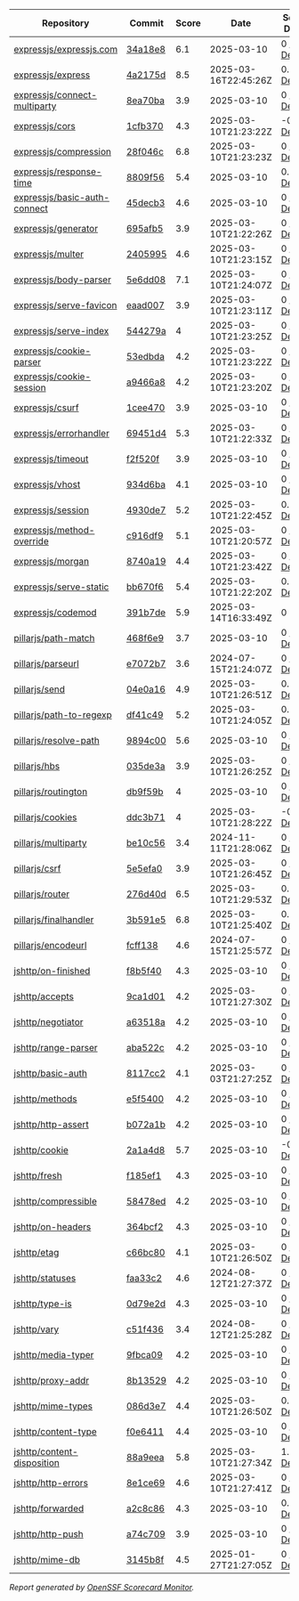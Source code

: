 <!-- OPENSSF-SCORECARD-MONITOR:START -->

| Repository | Commit | Score | Date | Score Delta | Report | StepSecurity |
| -- | -- | -- | -- | -- | -- | -- |
| [expressjs/expressjs.com](https://github.com/expressjs/expressjs.com) | [34a18e8](https://github.com/expressjs/expressjs.com/commit/34a18e88c7e7f453e9702a4c77810b9670bf2c03) | 6.1 | 2025-03-10 | 0 / [Details](https://ossf.github.io/scorecard-visualizer/#/projects/github.com/expressjs/expressjs.com/compare/41697a8d4edfeced7306f5aa58a403b90d98bda8/34a18e88c7e7f453e9702a4c77810b9670bf2c03) | [View](https://ossf.github.io/scorecard-visualizer/#/projects/github.com/expressjs/expressjs.com/commit/34a18e88c7e7f453e9702a4c77810b9670bf2c03) | [Fix it](https://app.stepsecurity.io/securerepo?repo=expressjs/expressjs.com) |
| [expressjs/express](https://github.com/expressjs/express) | [4a2175d](https://github.com/expressjs/express/commit/4a2175dfc979606160e5f5a9ae05ff7a25d6c8f5) | 8.5 | 2025-03-16T22:45:26Z | 0.9 / [Details](https://ossf.github.io/scorecard-visualizer/#/projects/github.com/expressjs/express/compare/caa4f68ee8d32474676fa29cc2086dcc1d62208b/4a2175dfc979606160e5f5a9ae05ff7a25d6c8f5) | [View](https://ossf.github.io/scorecard-visualizer/#/projects/github.com/expressjs/express/commit/4a2175dfc979606160e5f5a9ae05ff7a25d6c8f5) | [Fix it](https://app.stepsecurity.io/securerepo?repo=expressjs/express) |
| [expressjs/connect-multiparty](https://github.com/expressjs/connect-multiparty) | [8ea70ba](https://github.com/expressjs/connect-multiparty/commit/8ea70ba187673075148d10d7aa80fc113177567a) | 3.9 | 2025-03-10 | 0 / [Details](https://ossf.github.io/scorecard-visualizer/#/projects/github.com/expressjs/connect-multiparty/compare/8ea70ba187673075148d10d7aa80fc113177567a/8ea70ba187673075148d10d7aa80fc113177567a) | [View](https://ossf.github.io/scorecard-visualizer/#/projects/github.com/expressjs/connect-multiparty/commit/8ea70ba187673075148d10d7aa80fc113177567a) | [Fix it](https://app.stepsecurity.io/securerepo?repo=expressjs/connect-multiparty) |
| [expressjs/cors](https://github.com/expressjs/cors) | [1cfb370](https://github.com/expressjs/cors/commit/1cfb3709dec33dfa7ae95a3a554f2dd10498c7f9) | 4.3 | 2025-03-10T21:23:22Z | -0.1 / [Details](https://ossf.github.io/scorecard-visualizer/#/projects/github.com/expressjs/cors/compare/1cfb3709dec33dfa7ae95a3a554f2dd10498c7f9/1cfb3709dec33dfa7ae95a3a554f2dd10498c7f9) | [View](https://ossf.github.io/scorecard-visualizer/#/projects/github.com/expressjs/cors/commit/1cfb3709dec33dfa7ae95a3a554f2dd10498c7f9) | [Fix it](https://app.stepsecurity.io/securerepo?repo=expressjs/cors) |
| [expressjs/compression](https://github.com/expressjs/compression) | [28f046c](https://github.com/expressjs/compression/commit/28f046c5e4b09e1e31af3d3a22048f32594463ec) | 6.8 | 2025-03-10T21:23:23Z | 0 / [Details](https://ossf.github.io/scorecard-visualizer/#/projects/github.com/expressjs/compression/compare/28f046c5e4b09e1e31af3d3a22048f32594463ec/28f046c5e4b09e1e31af3d3a22048f32594463ec) | [View](https://ossf.github.io/scorecard-visualizer/#/projects/github.com/expressjs/compression/commit/28f046c5e4b09e1e31af3d3a22048f32594463ec) | [Fix it](https://app.stepsecurity.io/securerepo?repo=expressjs/compression) |
| [expressjs/response-time](https://github.com/expressjs/response-time) | [8809f56](https://github.com/expressjs/response-time/commit/8809f567871ec7a683b72a8cd1118c4c0972712f) | 5.4 | 2025-03-10 | 0.1 / [Details](https://ossf.github.io/scorecard-visualizer/#/projects/github.com/expressjs/response-time/compare/8809f567871ec7a683b72a8cd1118c4c0972712f/8809f567871ec7a683b72a8cd1118c4c0972712f) | [View](https://ossf.github.io/scorecard-visualizer/#/projects/github.com/expressjs/response-time/commit/8809f567871ec7a683b72a8cd1118c4c0972712f) | [Fix it](https://app.stepsecurity.io/securerepo?repo=expressjs/response-time) |
| [expressjs/basic-auth-connect](https://github.com/expressjs/basic-auth-connect) | [45decb3](https://github.com/expressjs/basic-auth-connect/commit/45decb39d56845cc1f122065f4496168c6173339) | 4.6 | 2025-03-10 | 0 / [Details](https://ossf.github.io/scorecard-visualizer/#/projects/github.com/expressjs/basic-auth-connect/compare/45decb39d56845cc1f122065f4496168c6173339/45decb39d56845cc1f122065f4496168c6173339) | [View](https://ossf.github.io/scorecard-visualizer/#/projects/github.com/expressjs/basic-auth-connect/commit/45decb39d56845cc1f122065f4496168c6173339) | [Fix it](https://app.stepsecurity.io/securerepo?repo=expressjs/basic-auth-connect) |
| [expressjs/generator](https://github.com/expressjs/generator) | [695afb5](https://github.com/expressjs/generator/commit/695afb592afa2d22ceaa772a00a34f8145b0f290) | 3.9 | 2025-03-10T21:22:26Z | 0 / [Details](https://ossf.github.io/scorecard-visualizer/#/projects/github.com/expressjs/generator/compare/695afb592afa2d22ceaa772a00a34f8145b0f290/695afb592afa2d22ceaa772a00a34f8145b0f290) | [View](https://ossf.github.io/scorecard-visualizer/#/projects/github.com/expressjs/generator/commit/695afb592afa2d22ceaa772a00a34f8145b0f290) | [Fix it](https://app.stepsecurity.io/securerepo?repo=expressjs/generator) |
| [expressjs/multer](https://github.com/expressjs/multer) | [2405995](https://github.com/expressjs/multer/commit/2405995e2eef0a62c6d5c84660fafa1a213bfcea) | 4.6 | 2025-03-10T21:23:15Z | 0 / [Details](https://ossf.github.io/scorecard-visualizer/#/projects/github.com/expressjs/multer/compare/2405995e2eef0a62c6d5c84660fafa1a213bfcea/2405995e2eef0a62c6d5c84660fafa1a213bfcea) | [View](https://ossf.github.io/scorecard-visualizer/#/projects/github.com/expressjs/multer/commit/2405995e2eef0a62c6d5c84660fafa1a213bfcea) | [Fix it](https://app.stepsecurity.io/securerepo?repo=expressjs/multer) |
| [expressjs/body-parser](https://github.com/expressjs/body-parser) | [5e6dd08](https://github.com/expressjs/body-parser/commit/5e6dd0874e478a94b7b7e080e10ba75192cbd1ac) | 7.1 | 2025-03-10T21:24:07Z | 0 / [Details](https://ossf.github.io/scorecard-visualizer/#/projects/github.com/expressjs/body-parser/compare/a5daa07827d81fc40599b53476c19b99f617dc0e/5e6dd0874e478a94b7b7e080e10ba75192cbd1ac) | [View](https://ossf.github.io/scorecard-visualizer/#/projects/github.com/expressjs/body-parser/commit/5e6dd0874e478a94b7b7e080e10ba75192cbd1ac) | [Fix it](https://app.stepsecurity.io/securerepo?repo=expressjs/body-parser) |
| [expressjs/serve-favicon](https://github.com/expressjs/serve-favicon) | [eaad007](https://github.com/expressjs/serve-favicon/commit/eaad0075f55e7a32f8075da88c462db938560795) | 3.9 | 2025-03-10T21:23:11Z | 0 / [Details](https://ossf.github.io/scorecard-visualizer/#/projects/github.com/expressjs/serve-favicon/compare/eaad0075f55e7a32f8075da88c462db938560795/eaad0075f55e7a32f8075da88c462db938560795) | [View](https://ossf.github.io/scorecard-visualizer/#/projects/github.com/expressjs/serve-favicon/commit/eaad0075f55e7a32f8075da88c462db938560795) | [Fix it](https://app.stepsecurity.io/securerepo?repo=expressjs/serve-favicon) |
| [expressjs/serve-index](https://github.com/expressjs/serve-index) | [544279a](https://github.com/expressjs/serve-index/commit/544279a0642a541f385a30d402374565bf6b147b) | 4 | 2025-03-10T21:23:25Z | 0 / [Details](https://ossf.github.io/scorecard-visualizer/#/projects/github.com/expressjs/serve-index/compare/544279a0642a541f385a30d402374565bf6b147b/544279a0642a541f385a30d402374565bf6b147b) | [View](https://ossf.github.io/scorecard-visualizer/#/projects/github.com/expressjs/serve-index/commit/544279a0642a541f385a30d402374565bf6b147b) | [Fix it](https://app.stepsecurity.io/securerepo?repo=expressjs/serve-index) |
| [expressjs/cookie-parser](https://github.com/expressjs/cookie-parser) | [53edbda](https://github.com/expressjs/cookie-parser/commit/53edbdaf1017ffb695001d300a875c61d42e948a) | 4.2 | 2025-03-10T21:23:22Z | 0 / [Details](https://ossf.github.io/scorecard-visualizer/#/projects/github.com/expressjs/cookie-parser/compare/53edbdaf1017ffb695001d300a875c61d42e948a/53edbdaf1017ffb695001d300a875c61d42e948a) | [View](https://ossf.github.io/scorecard-visualizer/#/projects/github.com/expressjs/cookie-parser/commit/53edbdaf1017ffb695001d300a875c61d42e948a) | [Fix it](https://app.stepsecurity.io/securerepo?repo=expressjs/cookie-parser) |
| [expressjs/cookie-session](https://github.com/expressjs/cookie-session) | [a9466a8](https://github.com/expressjs/cookie-session/commit/a9466a898b6017db710bae3c6734d7b039e0ded5) | 4.2 | 2025-03-10T21:23:20Z | 0 / [Details](https://ossf.github.io/scorecard-visualizer/#/projects/github.com/expressjs/cookie-session/compare/a9466a898b6017db710bae3c6734d7b039e0ded5/a9466a898b6017db710bae3c6734d7b039e0ded5) | [View](https://ossf.github.io/scorecard-visualizer/#/projects/github.com/expressjs/cookie-session/commit/a9466a898b6017db710bae3c6734d7b039e0ded5) | [Fix it](https://app.stepsecurity.io/securerepo?repo=expressjs/cookie-session) |
| [expressjs/csurf](https://github.com/expressjs/csurf) | [1cee470](https://github.com/expressjs/csurf/commit/1cee470c2781727a5cf25a24c4f0fd3207a3ff2b) | 3.9 | 2025-03-10 | 0 / [Details](https://ossf.github.io/scorecard-visualizer/#/projects/github.com/expressjs/csurf/compare/1cee470c2781727a5cf25a24c4f0fd3207a3ff2b/1cee470c2781727a5cf25a24c4f0fd3207a3ff2b) | [View](https://ossf.github.io/scorecard-visualizer/#/projects/github.com/expressjs/csurf/commit/1cee470c2781727a5cf25a24c4f0fd3207a3ff2b) | [Fix it](https://app.stepsecurity.io/securerepo?repo=expressjs/csurf) |
| [expressjs/errorhandler](https://github.com/expressjs/errorhandler) | [69451d4](https://github.com/expressjs/errorhandler/commit/69451d432ace29bf47e82873cf46fd9ebac47d78) | 5.3 | 2025-03-10T21:22:33Z | 0 / [Details](https://ossf.github.io/scorecard-visualizer/#/projects/github.com/expressjs/errorhandler/compare/69451d432ace29bf47e82873cf46fd9ebac47d78/69451d432ace29bf47e82873cf46fd9ebac47d78) | [View](https://ossf.github.io/scorecard-visualizer/#/projects/github.com/expressjs/errorhandler/commit/69451d432ace29bf47e82873cf46fd9ebac47d78) | [Fix it](https://app.stepsecurity.io/securerepo?repo=expressjs/errorhandler) |
| [expressjs/timeout](https://github.com/expressjs/timeout) | [f2f520f](https://github.com/expressjs/timeout/commit/f2f520f335f2f2ae255d4778e908e8d38e3a4e68) | 3.9 | 2025-03-10 | 0 / [Details](https://ossf.github.io/scorecard-visualizer/#/projects/github.com/expressjs/timeout/compare/f2f520f335f2f2ae255d4778e908e8d38e3a4e68/f2f520f335f2f2ae255d4778e908e8d38e3a4e68) | [View](https://ossf.github.io/scorecard-visualizer/#/projects/github.com/expressjs/timeout/commit/f2f520f335f2f2ae255d4778e908e8d38e3a4e68) | [Fix it](https://app.stepsecurity.io/securerepo?repo=expressjs/timeout) |
| [expressjs/vhost](https://github.com/expressjs/vhost) | [934d6ba](https://github.com/expressjs/vhost/commit/934d6ba704eaa0e42033d274044182ce5cb8bd76) | 4.1 | 2025-03-10 | 0 / [Details](https://ossf.github.io/scorecard-visualizer/#/projects/github.com/expressjs/vhost/compare/934d6ba704eaa0e42033d274044182ce5cb8bd76/934d6ba704eaa0e42033d274044182ce5cb8bd76) | [View](https://ossf.github.io/scorecard-visualizer/#/projects/github.com/expressjs/vhost/commit/934d6ba704eaa0e42033d274044182ce5cb8bd76) | [Fix it](https://app.stepsecurity.io/securerepo?repo=expressjs/vhost) |
| [expressjs/session](https://github.com/expressjs/session) | [4930de7](https://github.com/expressjs/session/commit/4930de729107448e4b34b5bd39f138f71f1561f6) | 5.2 | 2025-03-10T21:22:45Z | 0.3 / [Details](https://ossf.github.io/scorecard-visualizer/#/projects/github.com/expressjs/session/compare/4930de729107448e4b34b5bd39f138f71f1561f6/4930de729107448e4b34b5bd39f138f71f1561f6) | [View](https://ossf.github.io/scorecard-visualizer/#/projects/github.com/expressjs/session/commit/4930de729107448e4b34b5bd39f138f71f1561f6) | [Fix it](https://app.stepsecurity.io/securerepo?repo=expressjs/session) |
| [expressjs/method-override](https://github.com/expressjs/method-override) | [c916df9](https://github.com/expressjs/method-override/commit/c916df90fe8765730f4c8f9d1ee99b4a1fe72abc) | 5.1 | 2025-03-10T21:20:57Z | 0 / [Details](https://ossf.github.io/scorecard-visualizer/#/projects/github.com/expressjs/method-override/compare/c916df90fe8765730f4c8f9d1ee99b4a1fe72abc/c916df90fe8765730f4c8f9d1ee99b4a1fe72abc) | [View](https://ossf.github.io/scorecard-visualizer/#/projects/github.com/expressjs/method-override/commit/c916df90fe8765730f4c8f9d1ee99b4a1fe72abc) | [Fix it](https://app.stepsecurity.io/securerepo?repo=expressjs/method-override) |
| [expressjs/morgan](https://github.com/expressjs/morgan) | [8740a19](https://github.com/expressjs/morgan/commit/8740a194bf64628c7cf359b285e5ab2a64037d0e) | 4.4 | 2025-03-10T21:23:42Z | 0 / [Details](https://ossf.github.io/scorecard-visualizer/#/projects/github.com/expressjs/morgan/compare/8740a194bf64628c7cf359b285e5ab2a64037d0e/8740a194bf64628c7cf359b285e5ab2a64037d0e) | [View](https://ossf.github.io/scorecard-visualizer/#/projects/github.com/expressjs/morgan/commit/8740a194bf64628c7cf359b285e5ab2a64037d0e) | [Fix it](https://app.stepsecurity.io/securerepo?repo=expressjs/morgan) |
| [expressjs/serve-static](https://github.com/expressjs/serve-static) | [bb670f6](https://github.com/expressjs/serve-static/commit/bb670f6f338742831d87f72b3f3dadf5ca023ef9) | 5.4 | 2025-03-10T21:22:20Z | 0.1 / [Details](https://ossf.github.io/scorecard-visualizer/#/projects/github.com/expressjs/serve-static/compare/3f71a5403696b40db191a2d8c07f4293b44a4d65/bb670f6f338742831d87f72b3f3dadf5ca023ef9) | [View](https://ossf.github.io/scorecard-visualizer/#/projects/github.com/expressjs/serve-static/commit/bb670f6f338742831d87f72b3f3dadf5ca023ef9) | [Fix it](https://app.stepsecurity.io/securerepo?repo=expressjs/serve-static) |
| [expressjs/codemod](https://github.com/expressjs/codemod) | [391b7de](https://github.com/expressjs/codemod/commit/391b7de7a4082c7a2bae2ccbb6bbac52f2fd91a2) | 5.9 | 2025-03-14T16:33:49Z | 0 | [View](https://ossf.github.io/scorecard-visualizer/#/projects/github.com/expressjs/codemod/commit/391b7de7a4082c7a2bae2ccbb6bbac52f2fd91a2) | [Fix it](https://app.stepsecurity.io/securerepo?repo=expressjs/codemod) |
| [pillarjs/path-match](https://github.com/pillarjs/path-match) | [468f6e9](https://github.com/pillarjs/path-match/commit/468f6e92980f781498711fbf28cbc29037b11704) | 3.7 | 2025-03-10 | 0 / [Details](https://ossf.github.io/scorecard-visualizer/#/projects/github.com/pillarjs/path-match/compare/468f6e92980f781498711fbf28cbc29037b11704/468f6e92980f781498711fbf28cbc29037b11704) | [View](https://ossf.github.io/scorecard-visualizer/#/projects/github.com/pillarjs/path-match/commit/468f6e92980f781498711fbf28cbc29037b11704) | [Fix it](https://app.stepsecurity.io/securerepo?repo=pillarjs/path-match) |
| [pillarjs/parseurl](https://github.com/pillarjs/parseurl) | [e7072b7](https://github.com/pillarjs/parseurl/commit/e7072b7464e03360468c3df4f4ebb57f1e3a50f3) | 3.6 | 2024-07-15T21:24:07Z | 0 / [Details](https://ossf.github.io/scorecard-visualizer/#/projects/github.com/pillarjs/parseurl/compare/e7072b7464e03360468c3df4f4ebb57f1e3a50f3/e7072b7464e03360468c3df4f4ebb57f1e3a50f3) | [View](https://ossf.github.io/scorecard-visualizer/#/projects/github.com/pillarjs/parseurl/commit/e7072b7464e03360468c3df4f4ebb57f1e3a50f3) | [Fix it](https://app.stepsecurity.io/securerepo?repo=pillarjs/parseurl) |
| [pillarjs/send](https://github.com/pillarjs/send) | [04e0a16](https://github.com/pillarjs/send/commit/04e0a161c486a41fd305a6fd24b1bfbd88bcaf6b) | 4.9 | 2025-03-10T21:26:51Z | 0.1 / [Details](https://ossf.github.io/scorecard-visualizer/#/projects/github.com/pillarjs/send/compare/44abc4d27efbb53628b358d339e4272494ebf563/04e0a161c486a41fd305a6fd24b1bfbd88bcaf6b) | [View](https://ossf.github.io/scorecard-visualizer/#/projects/github.com/pillarjs/send/commit/04e0a161c486a41fd305a6fd24b1bfbd88bcaf6b) | [Fix it](https://app.stepsecurity.io/securerepo?repo=pillarjs/send) |
| [pillarjs/path-to-regexp](https://github.com/pillarjs/path-to-regexp) | [df41c49](https://github.com/pillarjs/path-to-regexp/commit/df41c49b22282f463a757dd1ed89a0da4914c7ba) | 5.2 | 2025-03-10T21:24:05Z | 0.1 / [Details](https://ossf.github.io/scorecard-visualizer/#/projects/github.com/pillarjs/path-to-regexp/compare/39e861d02d959ba99d0632af994ab48d4a8eeb14/df41c49b22282f463a757dd1ed89a0da4914c7ba) | [View](https://ossf.github.io/scorecard-visualizer/#/projects/github.com/pillarjs/path-to-regexp/commit/df41c49b22282f463a757dd1ed89a0da4914c7ba) | [Fix it](https://app.stepsecurity.io/securerepo?repo=pillarjs/path-to-regexp) |
| [pillarjs/resolve-path](https://github.com/pillarjs/resolve-path) | [9894c00](https://github.com/pillarjs/resolve-path/commit/9894c00ffee50fd68c95d73f9d44d514f08a3677) | 5.6 | 2025-03-10 | 0 / [Details](https://ossf.github.io/scorecard-visualizer/#/projects/github.com/pillarjs/resolve-path/compare/9894c00ffee50fd68c95d73f9d44d514f08a3677/9894c00ffee50fd68c95d73f9d44d514f08a3677) | [View](https://ossf.github.io/scorecard-visualizer/#/projects/github.com/pillarjs/resolve-path/commit/9894c00ffee50fd68c95d73f9d44d514f08a3677) | [Fix it](https://app.stepsecurity.io/securerepo?repo=pillarjs/resolve-path) |
| [pillarjs/hbs](https://github.com/pillarjs/hbs) | [035de3a](https://github.com/pillarjs/hbs/commit/035de3a6c333e8c06b7660411ec5de4c9d46dbcd) | 3.9 | 2025-03-10T21:26:25Z | 0 / [Details](https://ossf.github.io/scorecard-visualizer/#/projects/github.com/pillarjs/hbs/compare/035de3a6c333e8c06b7660411ec5de4c9d46dbcd/035de3a6c333e8c06b7660411ec5de4c9d46dbcd) | [View](https://ossf.github.io/scorecard-visualizer/#/projects/github.com/pillarjs/hbs/commit/035de3a6c333e8c06b7660411ec5de4c9d46dbcd) | [Fix it](https://app.stepsecurity.io/securerepo?repo=pillarjs/hbs) |
| [pillarjs/routington](https://github.com/pillarjs/routington) | [db9f59b](https://github.com/pillarjs/routington/commit/db9f59bf21cb2a5f2f9cb8e3215edbf4654d0faa) | 4 | 2025-03-10 | 0 / [Details](https://ossf.github.io/scorecard-visualizer/#/projects/github.com/pillarjs/routington/compare/db9f59bf21cb2a5f2f9cb8e3215edbf4654d0faa/db9f59bf21cb2a5f2f9cb8e3215edbf4654d0faa) | [View](https://ossf.github.io/scorecard-visualizer/#/projects/github.com/pillarjs/routington/commit/db9f59bf21cb2a5f2f9cb8e3215edbf4654d0faa) | [Fix it](https://app.stepsecurity.io/securerepo?repo=pillarjs/routington) |
| [pillarjs/cookies](https://github.com/pillarjs/cookies) | [ddc3b71](https://github.com/pillarjs/cookies/commit/ddc3b7130a6fb8d90e81d352e32883689dfc557e) | 4 | 2025-03-10T21:28:22Z | -0.2 / [Details](https://ossf.github.io/scorecard-visualizer/#/projects/github.com/pillarjs/cookies/compare/ddc3b7130a6fb8d90e81d352e32883689dfc557e/ddc3b7130a6fb8d90e81d352e32883689dfc557e) | [View](https://ossf.github.io/scorecard-visualizer/#/projects/github.com/pillarjs/cookies/commit/ddc3b7130a6fb8d90e81d352e32883689dfc557e) | [Fix it](https://app.stepsecurity.io/securerepo?repo=pillarjs/cookies) |
| [pillarjs/multiparty](https://github.com/pillarjs/multiparty) | [be10c56](https://github.com/pillarjs/multiparty/commit/be10c56113b3c61950cf4da2cbfb5e8161676bc4) | 3.4 | 2024-11-11T21:28:06Z | 0 / [Details](https://ossf.github.io/scorecard-visualizer/#/projects/github.com/pillarjs/multiparty/compare/a786412b1c959cd2fef9190f778f599a8c059f3a/be10c56113b3c61950cf4da2cbfb5e8161676bc4) | [View](https://ossf.github.io/scorecard-visualizer/#/projects/github.com/pillarjs/multiparty/commit/be10c56113b3c61950cf4da2cbfb5e8161676bc4) | [Fix it](https://app.stepsecurity.io/securerepo?repo=pillarjs/multiparty) |
| [pillarjs/csrf](https://github.com/pillarjs/csrf) | [5e5efa0](https://github.com/pillarjs/csrf/commit/5e5efa08ec6eb0a07f0961f81985dff2d77efb8b) | 3.9 | 2025-03-10T21:26:45Z | 0 / [Details](https://ossf.github.io/scorecard-visualizer/#/projects/github.com/pillarjs/csrf/compare/5e5efa08ec6eb0a07f0961f81985dff2d77efb8b/5e5efa08ec6eb0a07f0961f81985dff2d77efb8b) | [View](https://ossf.github.io/scorecard-visualizer/#/projects/github.com/pillarjs/csrf/commit/5e5efa08ec6eb0a07f0961f81985dff2d77efb8b) | [Fix it](https://app.stepsecurity.io/securerepo?repo=pillarjs/csrf) |
| [pillarjs/router](https://github.com/pillarjs/router) | [276d40d](https://github.com/pillarjs/router/commit/276d40d033228e411eb34f1d557669c11fea3d00) | 6.5 | 2025-03-10T21:29:53Z | 0.3 / [Details](https://ossf.github.io/scorecard-visualizer/#/projects/github.com/pillarjs/router/compare/4f1b458dae8a2f0486b8adbcfc971189e4a441dc/276d40d033228e411eb34f1d557669c11fea3d00) | [View](https://ossf.github.io/scorecard-visualizer/#/projects/github.com/pillarjs/router/commit/276d40d033228e411eb34f1d557669c11fea3d00) | [Fix it](https://app.stepsecurity.io/securerepo?repo=pillarjs/router) |
| [pillarjs/finalhandler](https://github.com/pillarjs/finalhandler) | [3b591e5](https://github.com/pillarjs/finalhandler/commit/3b591e54105e589a4671872db979b4660782d2db) | 6.8 | 2025-03-10T21:25:40Z | 0.6 / [Details](https://ossf.github.io/scorecard-visualizer/#/projects/github.com/pillarjs/finalhandler/compare/f84baf2d1f11b41bb6b4c56f1dd7c418e7598441/3b591e54105e589a4671872db979b4660782d2db) | [View](https://ossf.github.io/scorecard-visualizer/#/projects/github.com/pillarjs/finalhandler/commit/3b591e54105e589a4671872db979b4660782d2db) | [Fix it](https://app.stepsecurity.io/securerepo?repo=pillarjs/finalhandler) |
| [pillarjs/encodeurl](https://github.com/pillarjs/encodeurl) | [fcff138](https://github.com/pillarjs/encodeurl/commit/fcff1380e788dd83609c9bec7e2f1ca72759c037) | 4.6 | 2024-07-15T21:25:57Z | 0 / [Details](https://ossf.github.io/scorecard-visualizer/#/projects/github.com/pillarjs/encodeurl/compare/fcff1380e788dd83609c9bec7e2f1ca72759c037/fcff1380e788dd83609c9bec7e2f1ca72759c037) | [View](https://ossf.github.io/scorecard-visualizer/#/projects/github.com/pillarjs/encodeurl/commit/fcff1380e788dd83609c9bec7e2f1ca72759c037) | [Fix it](https://app.stepsecurity.io/securerepo?repo=pillarjs/encodeurl) |
| [jshttp/on-finished](https://github.com/jshttp/on-finished) | [f8b5f40](https://github.com/jshttp/on-finished/commit/f8b5f4097d28df79e466d1ffdf58ccb27d769156) | 4.3 | 2025-03-10 | 0 / [Details](https://ossf.github.io/scorecard-visualizer/#/projects/github.com/jshttp/on-finished/compare/f8b5f4097d28df79e466d1ffdf58ccb27d769156/f8b5f4097d28df79e466d1ffdf58ccb27d769156) | [View](https://ossf.github.io/scorecard-visualizer/#/projects/github.com/jshttp/on-finished/commit/f8b5f4097d28df79e466d1ffdf58ccb27d769156) | [Fix it](https://app.stepsecurity.io/securerepo?repo=jshttp/on-finished) |
| [jshttp/accepts](https://github.com/jshttp/accepts) | [9ca1d01](https://github.com/jshttp/accepts/commit/9ca1d01913471296c3d7182489ad52f0beaf3664) | 4.2 | 2025-03-10T21:27:30Z | 0 / [Details](https://ossf.github.io/scorecard-visualizer/#/projects/github.com/jshttp/accepts/compare/9ca1d01913471296c3d7182489ad52f0beaf3664/9ca1d01913471296c3d7182489ad52f0beaf3664) | [View](https://ossf.github.io/scorecard-visualizer/#/projects/github.com/jshttp/accepts/commit/9ca1d01913471296c3d7182489ad52f0beaf3664) | [Fix it](https://app.stepsecurity.io/securerepo?repo=jshttp/accepts) |
| [jshttp/negotiator](https://github.com/jshttp/negotiator) | [a63518a](https://github.com/jshttp/negotiator/commit/a63518a9f12546bc6fbe52d45a829ef16ed7eca9) | 4.2 | 2025-03-10 | 0 / [Details](https://ossf.github.io/scorecard-visualizer/#/projects/github.com/jshttp/negotiator/compare/a63518a9f12546bc6fbe52d45a829ef16ed7eca9/a63518a9f12546bc6fbe52d45a829ef16ed7eca9) | [View](https://ossf.github.io/scorecard-visualizer/#/projects/github.com/jshttp/negotiator/commit/a63518a9f12546bc6fbe52d45a829ef16ed7eca9) | [Fix it](https://app.stepsecurity.io/securerepo?repo=jshttp/negotiator) |
| [jshttp/range-parser](https://github.com/jshttp/range-parser) | [aba522c](https://github.com/jshttp/range-parser/commit/aba522cb45381b097d03b715cf40eb9368a37345) | 4.2 | 2025-03-10 | 0 / [Details](https://ossf.github.io/scorecard-visualizer/#/projects/github.com/jshttp/range-parser/compare/aba522cb45381b097d03b715cf40eb9368a37345/aba522cb45381b097d03b715cf40eb9368a37345) | [View](https://ossf.github.io/scorecard-visualizer/#/projects/github.com/jshttp/range-parser/commit/aba522cb45381b097d03b715cf40eb9368a37345) | [Fix it](https://app.stepsecurity.io/securerepo?repo=jshttp/range-parser) |
| [jshttp/basic-auth](https://github.com/jshttp/basic-auth) | [8117cc2](https://github.com/jshttp/basic-auth/commit/8117cc22d2deecb6bd62c42815f3286de06c8aa4) | 4.1 | 2025-03-03T21:27:25Z | 0 / [Details](https://ossf.github.io/scorecard-visualizer/#/projects/github.com/jshttp/basic-auth/compare/8117cc22d2deecb6bd62c42815f3286de06c8aa4/8117cc22d2deecb6bd62c42815f3286de06c8aa4) | [View](https://ossf.github.io/scorecard-visualizer/#/projects/github.com/jshttp/basic-auth/commit/8117cc22d2deecb6bd62c42815f3286de06c8aa4) | [Fix it](https://app.stepsecurity.io/securerepo?repo=jshttp/basic-auth) |
| [jshttp/methods](https://github.com/jshttp/methods) | [e5f5400](https://github.com/jshttp/methods/commit/e5f5400101001b654abe8f6861c58e97b91f6994) | 4.2 | 2025-03-10 | 0 / [Details](https://ossf.github.io/scorecard-visualizer/#/projects/github.com/jshttp/methods/compare/e5f5400101001b654abe8f6861c58e97b91f6994/e5f5400101001b654abe8f6861c58e97b91f6994) | [View](https://ossf.github.io/scorecard-visualizer/#/projects/github.com/jshttp/methods/commit/e5f5400101001b654abe8f6861c58e97b91f6994) | [Fix it](https://app.stepsecurity.io/securerepo?repo=jshttp/methods) |
| [jshttp/http-assert](https://github.com/jshttp/http-assert) | [b072a1b](https://github.com/jshttp/http-assert/commit/b072a1b903d055a7d40dbd7a54cd74e517b56e52) | 4.2 | 2025-03-10 | 0 / [Details](https://ossf.github.io/scorecard-visualizer/#/projects/github.com/jshttp/http-assert/compare/b072a1b903d055a7d40dbd7a54cd74e517b56e52/b072a1b903d055a7d40dbd7a54cd74e517b56e52) | [View](https://ossf.github.io/scorecard-visualizer/#/projects/github.com/jshttp/http-assert/commit/b072a1b903d055a7d40dbd7a54cd74e517b56e52) | [Fix it](https://app.stepsecurity.io/securerepo?repo=jshttp/http-assert) |
| [jshttp/cookie](https://github.com/jshttp/cookie) | [2a1a4d8](https://github.com/jshttp/cookie/commit/2a1a4d8b2679b208f354e848e711dc8471fb83af) | 5.7 | 2025-03-10 | -0.2 / [Details](https://ossf.github.io/scorecard-visualizer/#/projects/github.com/jshttp/cookie/compare/e739f419e56442b754e4fea6dbcf98c1c8d00dda/2a1a4d8b2679b208f354e848e711dc8471fb83af) | [View](https://ossf.github.io/scorecard-visualizer/#/projects/github.com/jshttp/cookie/commit/2a1a4d8b2679b208f354e848e711dc8471fb83af) | [Fix it](https://app.stepsecurity.io/securerepo?repo=jshttp/cookie) |
| [jshttp/fresh](https://github.com/jshttp/fresh) | [f185ef1](https://github.com/jshttp/fresh/commit/f185ef1376c0337d366f9e35bda92b053983fd81) | 4.3 | 2025-03-10 | 0 / [Details](https://ossf.github.io/scorecard-visualizer/#/projects/github.com/jshttp/fresh/compare/f185ef1376c0337d366f9e35bda92b053983fd81/f185ef1376c0337d366f9e35bda92b053983fd81) | [View](https://ossf.github.io/scorecard-visualizer/#/projects/github.com/jshttp/fresh/commit/f185ef1376c0337d366f9e35bda92b053983fd81) | [Fix it](https://app.stepsecurity.io/securerepo?repo=jshttp/fresh) |
| [jshttp/compressible](https://github.com/jshttp/compressible) | [58478ed](https://github.com/jshttp/compressible/commit/58478edd6d9b6556b6833b8bdd305fe85edaf74d) | 4.2 | 2025-03-10 | 0 / [Details](https://ossf.github.io/scorecard-visualizer/#/projects/github.com/jshttp/compressible/compare/58478edd6d9b6556b6833b8bdd305fe85edaf74d/58478edd6d9b6556b6833b8bdd305fe85edaf74d) | [View](https://ossf.github.io/scorecard-visualizer/#/projects/github.com/jshttp/compressible/commit/58478edd6d9b6556b6833b8bdd305fe85edaf74d) | [Fix it](https://app.stepsecurity.io/securerepo?repo=jshttp/compressible) |
| [jshttp/on-headers](https://github.com/jshttp/on-headers) | [364bcf2](https://github.com/jshttp/on-headers/commit/364bcf28a07a1fd5a37cf2b4736c520c1cd16f5b) | 4.3 | 2025-03-10 | 0 / [Details](https://ossf.github.io/scorecard-visualizer/#/projects/github.com/jshttp/on-headers/compare/364bcf28a07a1fd5a37cf2b4736c520c1cd16f5b/364bcf28a07a1fd5a37cf2b4736c520c1cd16f5b) | [View](https://ossf.github.io/scorecard-visualizer/#/projects/github.com/jshttp/on-headers/commit/364bcf28a07a1fd5a37cf2b4736c520c1cd16f5b) | [Fix it](https://app.stepsecurity.io/securerepo?repo=jshttp/on-headers) |
| [jshttp/etag](https://github.com/jshttp/etag) | [c66bc80](https://github.com/jshttp/etag/commit/c66bc806657db2be0d6476424e534d045c95afcd) | 4.1 | 2025-03-10T21:26:50Z | 0 / [Details](https://ossf.github.io/scorecard-visualizer/#/projects/github.com/jshttp/etag/compare/c66bc806657db2be0d6476424e534d045c95afcd/c66bc806657db2be0d6476424e534d045c95afcd) | [View](https://ossf.github.io/scorecard-visualizer/#/projects/github.com/jshttp/etag/commit/c66bc806657db2be0d6476424e534d045c95afcd) | [Fix it](https://app.stepsecurity.io/securerepo?repo=jshttp/etag) |
| [jshttp/statuses](https://github.com/jshttp/statuses) | [faa33c2](https://github.com/jshttp/statuses/commit/faa33c24d630de9e5fadd9c34055775a5fb9fae2) | 4.6 | 2024-08-12T21:27:37Z | 0 / [Details](https://ossf.github.io/scorecard-visualizer/#/projects/github.com/jshttp/statuses/compare/faa33c24d630de9e5fadd9c34055775a5fb9fae2/faa33c24d630de9e5fadd9c34055775a5fb9fae2) | [View](https://ossf.github.io/scorecard-visualizer/#/projects/github.com/jshttp/statuses/commit/faa33c24d630de9e5fadd9c34055775a5fb9fae2) | [Fix it](https://app.stepsecurity.io/securerepo?repo=jshttp/statuses) |
| [jshttp/type-is](https://github.com/jshttp/type-is) | [0d79e2d](https://github.com/jshttp/type-is/commit/0d79e2d0c5737206d0f688769c5acffee1de953f) | 4.3 | 2025-03-10 | 0 / [Details](https://ossf.github.io/scorecard-visualizer/#/projects/github.com/jshttp/type-is/compare/0d79e2d0c5737206d0f688769c5acffee1de953f/0d79e2d0c5737206d0f688769c5acffee1de953f) | [View](https://ossf.github.io/scorecard-visualizer/#/projects/github.com/jshttp/type-is/commit/0d79e2d0c5737206d0f688769c5acffee1de953f) | [Fix it](https://app.stepsecurity.io/securerepo?repo=jshttp/type-is) |
| [jshttp/vary](https://github.com/jshttp/vary) | [c51f436](https://github.com/jshttp/vary/commit/c51f436833208dc74ef13f2b16c167d3d26cc3ed) | 3.4 | 2024-08-12T21:25:28Z | 0 / [Details](https://ossf.github.io/scorecard-visualizer/#/projects/github.com/jshttp/vary/compare/c51f436833208dc74ef13f2b16c167d3d26cc3ed/c51f436833208dc74ef13f2b16c167d3d26cc3ed) | [View](https://ossf.github.io/scorecard-visualizer/#/projects/github.com/jshttp/vary/commit/c51f436833208dc74ef13f2b16c167d3d26cc3ed) | [Fix it](https://app.stepsecurity.io/securerepo?repo=jshttp/vary) |
| [jshttp/media-typer](https://github.com/jshttp/media-typer) | [9fbca09](https://github.com/jshttp/media-typer/commit/9fbca09c62dfe28d9cbe785c68ce86c8dae5baa1) | 4.2 | 2025-03-10 | 0 / [Details](https://ossf.github.io/scorecard-visualizer/#/projects/github.com/jshttp/media-typer/compare/9fbca09c62dfe28d9cbe785c68ce86c8dae5baa1/9fbca09c62dfe28d9cbe785c68ce86c8dae5baa1) | [View](https://ossf.github.io/scorecard-visualizer/#/projects/github.com/jshttp/media-typer/commit/9fbca09c62dfe28d9cbe785c68ce86c8dae5baa1) | [Fix it](https://app.stepsecurity.io/securerepo?repo=jshttp/media-typer) |
| [jshttp/proxy-addr](https://github.com/jshttp/proxy-addr) | [8b13529](https://github.com/jshttp/proxy-addr/commit/8b13529d6cc8d59b54f29959a9c5a6614ae10bdc) | 4.2 | 2025-03-10 | 0 / [Details](https://ossf.github.io/scorecard-visualizer/#/projects/github.com/jshttp/proxy-addr/compare/8b13529d6cc8d59b54f29959a9c5a6614ae10bdc/8b13529d6cc8d59b54f29959a9c5a6614ae10bdc) | [View](https://ossf.github.io/scorecard-visualizer/#/projects/github.com/jshttp/proxy-addr/commit/8b13529d6cc8d59b54f29959a9c5a6614ae10bdc) | [Fix it](https://app.stepsecurity.io/securerepo?repo=jshttp/proxy-addr) |
| [jshttp/mime-types](https://github.com/jshttp/mime-types) | [086d3e7](https://github.com/jshttp/mime-types/commit/086d3e7be7f84809eefc439e0ea2b83f2838fb45) | 4.4 | 2025-03-10T21:26:50Z | 0.1 / [Details](https://ossf.github.io/scorecard-visualizer/#/projects/github.com/jshttp/mime-types/compare/086d3e7be7f84809eefc439e0ea2b83f2838fb45/086d3e7be7f84809eefc439e0ea2b83f2838fb45) | [View](https://ossf.github.io/scorecard-visualizer/#/projects/github.com/jshttp/mime-types/commit/086d3e7be7f84809eefc439e0ea2b83f2838fb45) | [Fix it](https://app.stepsecurity.io/securerepo?repo=jshttp/mime-types) |
| [jshttp/content-type](https://github.com/jshttp/content-type) | [f0e6411](https://github.com/jshttp/content-type/commit/f0e64110c34e00bc190442d9db3705d8b3971346) | 4.4 | 2025-03-10 | 0 / [Details](https://ossf.github.io/scorecard-visualizer/#/projects/github.com/jshttp/content-type/compare/f0e64110c34e00bc190442d9db3705d8b3971346/f0e64110c34e00bc190442d9db3705d8b3971346) | [View](https://ossf.github.io/scorecard-visualizer/#/projects/github.com/jshttp/content-type/commit/f0e64110c34e00bc190442d9db3705d8b3971346) | [Fix it](https://app.stepsecurity.io/securerepo?repo=jshttp/content-type) |
| [jshttp/content-disposition](https://github.com/jshttp/content-disposition) | [88a9eea](https://github.com/jshttp/content-disposition/commit/88a9eea7bd04ee60df92f5a8e7703ed20b67153e) | 5.8 | 2025-03-10T21:27:34Z | 1.3 / [Details](https://ossf.github.io/scorecard-visualizer/#/projects/github.com/jshttp/content-disposition/compare/22b9a4ab5d237086d231c1d8c3ca61bf32637f87/88a9eea7bd04ee60df92f5a8e7703ed20b67153e) | [View](https://ossf.github.io/scorecard-visualizer/#/projects/github.com/jshttp/content-disposition/commit/88a9eea7bd04ee60df92f5a8e7703ed20b67153e) | [Fix it](https://app.stepsecurity.io/securerepo?repo=jshttp/content-disposition) |
| [jshttp/http-errors](https://github.com/jshttp/http-errors) | [8e1ce69](https://github.com/jshttp/http-errors/commit/8e1ce69c5243d2e9387584b43aabc5ec03b3f178) | 4.6 | 2025-03-10T21:27:41Z | 0 / [Details](https://ossf.github.io/scorecard-visualizer/#/projects/github.com/jshttp/http-errors/compare/8e1ce69c5243d2e9387584b43aabc5ec03b3f178/8e1ce69c5243d2e9387584b43aabc5ec03b3f178) | [View](https://ossf.github.io/scorecard-visualizer/#/projects/github.com/jshttp/http-errors/commit/8e1ce69c5243d2e9387584b43aabc5ec03b3f178) | [Fix it](https://app.stepsecurity.io/securerepo?repo=jshttp/http-errors) |
| [jshttp/forwarded](https://github.com/jshttp/forwarded) | [a2c8c86](https://github.com/jshttp/forwarded/commit/a2c8c86c99b150fa536c3f37c0c167fa3be7744f) | 4.3 | 2025-03-10 | 0.1 / [Details](https://ossf.github.io/scorecard-visualizer/#/projects/github.com/jshttp/forwarded/compare/973c51851e126340c3fdadb87cfc6849f17f2201/a2c8c86c99b150fa536c3f37c0c167fa3be7744f) | [View](https://ossf.github.io/scorecard-visualizer/#/projects/github.com/jshttp/forwarded/commit/a2c8c86c99b150fa536c3f37c0c167fa3be7744f) | [Fix it](https://app.stepsecurity.io/securerepo?repo=jshttp/forwarded) |
| [jshttp/http-push](https://github.com/jshttp/http-push) | [a74c709](https://github.com/jshttp/http-push/commit/a74c709b485466d0fc13f8ba75a15e54b0f6d5c1) | 3.9 | 2025-03-10 | 0 / [Details](https://ossf.github.io/scorecard-visualizer/#/projects/github.com/jshttp/http-push/compare/a74c709b485466d0fc13f8ba75a15e54b0f6d5c1/a74c709b485466d0fc13f8ba75a15e54b0f6d5c1) | [View](https://ossf.github.io/scorecard-visualizer/#/projects/github.com/jshttp/http-push/commit/a74c709b485466d0fc13f8ba75a15e54b0f6d5c1) | [Fix it](https://app.stepsecurity.io/securerepo?repo=jshttp/http-push) |
| [jshttp/mime-db](https://github.com/jshttp/mime-db) | [3145b8f](https://github.com/jshttp/mime-db/commit/3145b8fd1a082730eb57540f68421b081909b651) | 4.5 | 2025-01-27T21:27:05Z | 0 / [Details](https://ossf.github.io/scorecard-visualizer/#/projects/github.com/jshttp/mime-db/compare/3145b8fd1a082730eb57540f68421b081909b651/3145b8fd1a082730eb57540f68421b081909b651) | [View](https://ossf.github.io/scorecard-visualizer/#/projects/github.com/jshttp/mime-db/commit/3145b8fd1a082730eb57540f68421b081909b651) | [Fix it](https://app.stepsecurity.io/securerepo?repo=jshttp/mime-db) |

_Report generated by [OpenSSF Scorecard Monitor](https://github.com/ossf/scorecard-monitor)._

<!-- OPENSSF-SCORECARD-MONITOR:END -->